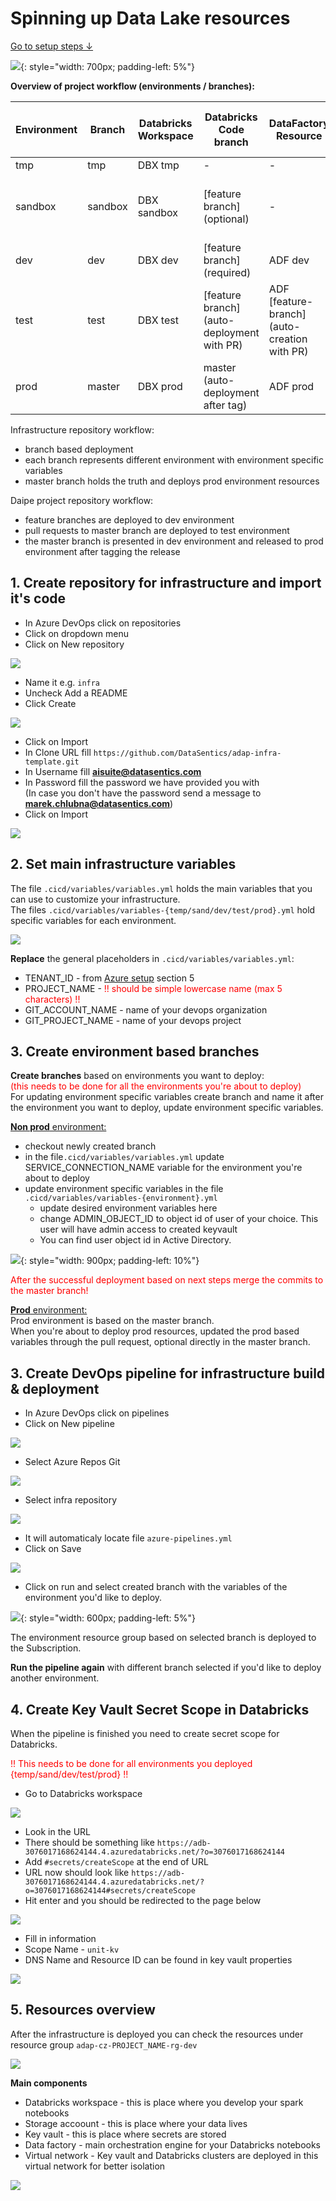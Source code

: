 # Spinning up Data Lake resources

[Go to setup steps ↓](datalake-resources-setup.md#1-create-repository-for-infrastructure-and-import-its-code)

![](images/dia_infra.png){: style="width: 700px; padding-left: 5%"}



**Overview of project workflow (environments / branches):**

| Environment 	| Branch  	| Databricks Workspace 	| Databricks Code branch                     	| DataFactory Resource                         	| DataFactory Pipelines Code branch          	| APP_ENV                                       	|
|-------------	|---------	|----------------------	|--------------------------------------------	|----------------------------------------------	|--------------------------------------------	|-----------------------------------------------	|
| tmp         	| tmp     	| DBX tmp              	| -                                          	| -                                            	| -                                          	| -                                             	|
| sandbox     	| sandbox 	| DBX sandbox          	| [feature branch] (optional)                	| -                                            	| -                                          	| dev (if Bricskflow coding standards are used) 	|
| dev         	| dev     	| DBX dev              	| [feature branch] (required)                	| ADF dev                                      	| [feature branch]                           	| dev                                           	|
| test        	| test    	| DBX test             	| [feature branch] (auto-deployment with PR) 	| ADF [feature-branch] (auto-creation with PR) 	| [feature branch] (auto-deployment with PR) 	| dev                                           	|
| prod        	| master    | DBX prod              | master (auto-deployment after tag) 	        | ADF prod                                     	| master                                       	| prod                                          	|

Infrastructure repository workflow:

  - branch based deployment
  - each branch represents different environment with environment specific variables
  - master branch holds the truth and deploys prod environment resources

Daipe project repository workflow:

  - feature branches are deployed to dev environment
  - pull requests to master branch are deployed to test environment
  - the master branch is presented in dev environment and released to prod environment after tagging the release  

## 1. Create repository for infrastructure and import it's code

- In Azure DevOps click on repositories
- Click on dropdown menu
- Click on New repository

![](images/resources_step1.png)

- Name it e.g. `infra`
- Uncheck Add a README
- Click Create

![](images/resources_step2.png)

- Click on Import
- In Clone URL fill `https://github.com/DataSentics/adap-infra-template.git`
- In Username fill **aisuite@datasentics.com**
- In Password fill the password we have provided you with   
  (In case you don't have the password send a message to **marek.chlubna@datasentics.com**)
- Click on Import

![](images/resources_step3.png)

## 2. Set main infrastructure variables

The file `.cicd/variables/variables.yml` holds the main variables that you can use to customize your infrastructure.  
The files `.cicd/variables/variables-{temp/sand/dev/test/prod}.yml` hold specific variables for each environment.

![](images/resources_step4.png)

**Replace** the general placeholders in `.cicd/variables/variables.yml`:

- TENANT_ID - from [Azure setup](azure-setup.md) section 5
- PROJECT_NAME - <span style="color: red">!! should be simple lowercase name (max 5 characters) !!</span>
- GIT_ACCOUNT_NAME - name of your devops organization
- GIT_PROJECT_NAME - name of your devops project

## 3. Create environment based branches
**Create branches** based on environments you want to deploy:  
<span style="color: red">(this needs to be done for all the environments you're about to deploy)</span>  
For updating environment specific variables create branch and name it after the environment you want to deploy, update environment specific variables.

<u>**Non prod** environment:</u>  

- checkout newly created branch   
- in the file`.cicd/variables/variables.yml` update SERVICE_CONNECTION_NAME variable for the environment you're about to deploy
- update environment specific variables in the file `.cicd/variables/variables-{environment}.yml`
    - update desired environment variables here
    - change ADMIN_OBJECT_ID to object id of user of your choice. This user will have admin access to created keyvault
    - You can find user object id in Active Directory.

![](images/user_object_id.png){: style="width: 900px; padding-left: 10%"}

<span style="color: red">After the successful deployment based on next steps merge the commits to the master branch!</span>

<u>**Prod** environment:</u>    
Prod environment is based on the master branch.  
When you're about to deploy prod resources, updated the prod based variables through the pull request, optional directly in the master branch.

## 3. Create DevOps pipeline for infrastructure build & deployment

- In Azure DevOps click on pipelines
- Click on New pipeline

![](images/resources_step5.png)

- Select Azure Repos Git

![](images/resources_step6.png)

- Select infra repository

![](images/resources_step7.png)

- It will automaticaly locate file `azure-pipelines.yml`
- Click on Save 

![](images/resources_step8.png)
  
- Click on run and select created branch with the variables of the environment you'd like to deploy.

![](images/resources_step9.png){: style="width: 600px; padding-left: 5%"}

The environment resource group based on selected branch is deployed to the Subscription.

**Run the pipeline again** with different branch selected if you'd like to deploy another environment.

## 4. Create Key Vault Secret Scope in Databricks

When the pipeline is finished you need to create secret scope for Databricks.

<span style="color: red">!! This needs to be done for all environments you deployed {temp/sand/dev/test/prod} !!</span>

- Go to Databricks workspace

![](images/resources_step14.png)

- Look in the URL
- There should be something like `https://adb-3076017168624144.4.azuredatabricks.net/?o=3076017168624144`
- Add `#secrets/createScope` at the end of URL
- URL now should look like `https://adb-3076017168624144.4.azuredatabricks.net/?o=3076017168624144#secrets/createScope`
- Hit enter and you should be redirected to the page below

![](images/resources_step15.png)

- Fill in information
- Scope Name - `unit-kv`
- DNS Name and Resource ID can be found in key vault properties

![](images/resources_step16.png)

## 5. Resources overview

After the infrastructure is deployed you can check the resources under resource group `adap-cz-PROJECT_NAME-rg-dev`

![](images/resources_rg_overview.png)

**Main components**

- Databricks workspace - this is place where you develop your spark notebooks
- Storage accoount - this is place where your data lives
- Key vault - this is place where secrets are stored
- Data factory - main orchestration engine for your Databricks notebooks
- Virtual network - Key vault and Databricks clusters are deployed in this virtual network for better isolation

![](images/resources_overview.png)